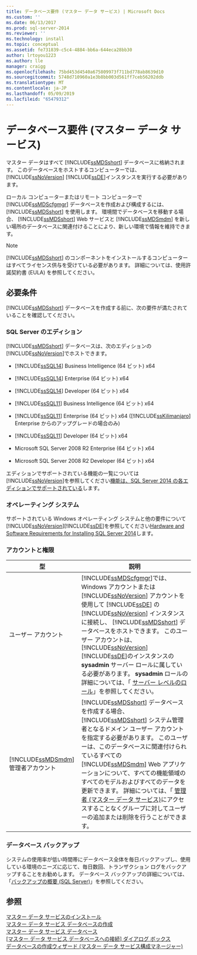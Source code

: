 ```yaml
---
title: データベース要件 (マスター データ サービス) | Microsoft Docs
ms.custom: ''
ms.date: 06/13/2017
ms.prod: sql-server-2014
ms.reviewer: ''
ms.technology: install
ms.topic: conceptual
ms.assetid: fe731839-c5c4-4884-bb6a-644eca28bb30
author: lrtoyou1223
ms.author: lle
manager: craigg
ms.openlocfilehash: 75bd453d4540a675809973f711bd778ab8639d10
ms.sourcegitcommit: 5748d710960a1e3b8bb003d561ff7ceb56202ddb
ms.translationtype: MT
ms.contentlocale: ja-JP
ms.lasthandoff: 05/09/2019
ms.locfileid: "65479312"
---
```

# <a name="database-requirements-master-data-services"></a>データベース要件 (マスター データ サービス)
  マスター データはすべて [!INCLUDE[ssMDSshort](../../includes/ssmdsshort-md.md)] データベースに格納されます。 このデータベースをホストするコンピューターでは、 [!INCLUDE[ssNoVersion](../../includes/ssnoversion-md.md)] [!INCLUDE[ssDE](../../includes/ssde-md.md)]インスタンスを実行する必要があります。  
  
 ローカル コンピューターまたはリモート コンピューターで [!INCLUDE[ssMDScfgmgr](../../includes/ssmdscfgmgr-md.md)] データベースを作成および構成するには、 [!INCLUDE[ssMDSshort](../../includes/ssmdsshort-md.md)] を使用します。 環境間でデータベースを移動する場合、 [!INCLUDE[ssMDSshort](../../includes/ssmdsshort-md.md)] Web サービスと [!INCLUDE[ssMDSmdm](../../includes/ssmdsmdm-md.md)] を新しい場所のデータベースに関連付けることにより、新しい環境で情報を維持できます。  
  
> [!NOTE]  
>  [!INCLUDE[ssMDSshort](../../includes/ssmdsshort-md.md)] のコンポーネントをインストールするコンピューターはすべてライセンス供与を受けている必要があります。 詳細については、使用許諾契約書 (EULA) を参照してください。  
  
## <a name="requirements"></a>必要条件  
 [!INCLUDE[ssMDSshort](../../includes/ssmdsshort-md.md)] データベースを作成する前に、次の要件が満たされていることを確認してください。  
  
### <a name="sql-server-edition"></a>SQL Server のエディション  
 [!INCLUDE[ssMDSshort](../../includes/ssmdsshort-md.md)] データベースは、次のエディションの [!INCLUDE[ssNoVersion](../../includes/ssnoversion-md.md)]でホストできます。  
  
-   [!INCLUDE[ssSQL14](../../includes/sssql14-md.md)] Business Intelligence (64 ビット) x64  
  
-   [!INCLUDE[ssSQL14](../../includes/sssql14-md.md)] Enterprise (64 ビット) x64  
  
-   [!INCLUDE[ssSQL14](../../includes/sssql14-md.md)] Developer (64 ビット) x64  
  
-   [!INCLUDE[ssSQL11](../../includes/sssql11-md.md)] Business Intelligence (64 ビット) x64  
  
-   [!INCLUDE[ssSQL11](../../includes/sssql11-md.md)] Enterprise (64 ビット) x64 ([!INCLUDE[ssKilimanjaro](../../includes/sskilimanjaro-md.md)] Enterprise からのアップグレードの場合のみ)  
  
-   [!INCLUDE[ssSQL11](../../includes/sssql11-md.md)] Developer (64 ビット) x64  
  
-   Microsoft SQL Server 2008 R2 Enterprise (64 ビット) x64  
  
-   Microsoft SQL Server 2008 R2 Developer (64 ビット) x64  
  
 エディションでサポートされている機能の一覧については[!INCLUDE[ssNoVersion](../../includes/ssnoversion-md.md)]を参照してください[機能は、SQL Server 2014 の各エディションでサポートされている](../../getting-started/features-supported-by-the-editions-of-sql-server-2014.md)します。  
  
### <a name="operating-system"></a>オペレーティング システム  
 サポートされている Windows オペレーティング システムと他の要件について[!INCLUDE[ssNoVersion](../../includes/ssnoversion-md.md)][!INCLUDE[ssDE](../../includes/ssde-md.md)]を参照してください[Hardware and Software Requirements for Installing SQL Server 2014](../../sql-server/install/hardware-and-software-requirements-for-installing-sql-server.md)します。  
  
### <a name="accounts-and-permissions"></a>アカウントと権限  
  
|型|説明|  
|----------|-----------------|  
|ユーザー アカウント|[!INCLUDE[ssMDScfgmgr](../../includes/ssmdscfgmgr-md.md)]では、Windows アカウントまたは [!INCLUDE[ssNoVersion](../../includes/ssnoversion-md.md)] アカウントを使用して [!INCLUDE[ssDE](../../includes/ssde-md.md)] の [!INCLUDE[ssNoVersion](../../includes/ssnoversion-md.md)] インスタンスに接続し、 [!INCLUDE[ssMDSshort](../../includes/ssmdsshort-md.md)] データベースをホストできます。 このユーザー アカウントは、[!INCLUDE[ssNoVersion](../../includes/ssnoversion-md.md)] [!INCLUDE[ssDE](../../includes/ssde-md.md)]のインスタンスの **sysadmin** サーバー ロールに属している必要があります。 **sysadmin** ロールの詳細については、「 [サーバー レベルのロール](../../relational-databases/security/authentication-access/server-level-roles.md)」を参照してください。|  
|[!INCLUDE[ssMDSmdm](../../includes/ssmdsmdm-md.md)] 管理者アカウント|[!INCLUDE[ssMDSshort](../../includes/ssmdsshort-md.md)] データベースを作成する場合、 [!INCLUDE[ssMDSshort](../../includes/ssmdsshort-md.md)] システム管理者となるドメイン ユーザー アカウントを指定する必要があります。 このユーザーは、このデータベースに関連付けられているすべての[!INCLUDE[ssMDSmdm](../../includes/ssmdsmdm-md.md)] Web アプリケーションについて、すべての機能領域のすべてのモデルおよびすべてのデータを更新できます。 詳細については、「 [管理者 &#40;マスター データ サービス&#41;](../administrators-master-data-services.md)にアクセスすることなくグループに対してユーザーの追加または削除を行うことができます。|  
  
### <a name="database-backup"></a>データベース バックアップ  
 システムの使用率が低い時間帯にデータベース全体を毎日バックアップし、使用している環境のニーズに応じて、毎日数回、トランザクション ログをバックアップすることをお勧めします。 データベース バックアップの詳細については、「[バックアップの概要 &#40;SQL Server&#41;](../../relational-databases/backup-restore/backup-overview-sql-server.md)」を参照してください。  
  
## <a name="see-also"></a>参照  
 [マスター データ サービスのインストール](install-master-data-services.md)   
 [マスター データ サービス データベースの作成](create-a-master-data-services-database.md)   
 [マスター データ サービス データベース](../master-data-services-database.md)   
 [[マスター データ サービス データベースへの接続] ダイアログ ボックス](../connect-to-a-master-data-services-database-dialog-box.md)   
 [データベースの作成ウィザード &#40;マスター データ サービス構成マネージャー&#41;](../create-database-wizard-master-data-services-configuration-manager.md)  
  
  
